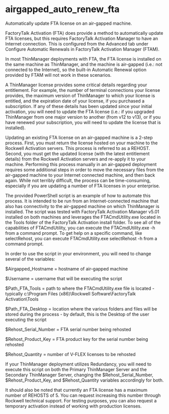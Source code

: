 # airgapped_auto_renew_fta
Automatically update FTA license on an air-gapped machine.

FactoryTalk Activation (FTA) does provide a method to automatically update FTA licenses, but this requires FactoryTalk Activation Manager to have an Internet connection. This is configured from the Advanced tab under Configure Automatic Renewals in FactoryTalk Activation Manager (FTAM).

In most ThinManager deployments with FTA, the FTA license is installed on the same machine as ThinManager, and the machine is air-gapped (i.e.:  not connected to the Internet), so the built-in Automatic Renewal option provided by FTAM will not work in these scenarios.

A ThinManager license provides some critical details regarding your entitlement.  For example, the number of terminal connections your license provides, the maximum version of ThinManager to which your license is entitled, and the expiration date of your license, if you purchased a subscription.  If any of these details has been updated since your initial activation, you will need to update the FTA license (i.e.:  if you upgraded ThinManager from one major version to another (from v12 to v13), or if you have renewed your subscription, you will need to update the license that is installed).

Updating an existing FTA license on an air-gapped machine is a 2-step process.  First, you must return the license hosted on your machine to the Rockwell Activation servers.  This process is referred to as a REHOST.  Second, you must get the updated license (with the latest entitlement details) from the Rockwell Activation servers and re-apply it to your machine.  Performing this process manually in an air-gapped deployment requires some additional steps in order to move the necessary files from the air-gapped machine to your Internet connected machine, and then back again.  While not terribly difficult, the process can be time-consuming, especially if you are updating a number of FTA licenses in your enterprise.

The provided PowerShell script is an example of how to automate this process.  It is intended to be run from an Internet-connected machine that also has connectivity to the air-gapped machine on which ThinManager is installed.  The script was tested with FactoryTalk Activation Manager v5.01 installed on both machines and leverages the FTACmdUtility.exe located in the Tools folder of the FactoryTalk Activation install folder.  To see all of the capabilities of FTACmdUtility, you can execute the FTACmdUtility.exe -h from a command prompt.  To get help on a specific command, like selectRehost, you can execute FTACmdUtility.exe selectRehost -h from a command prompt.

In order to use the script in your environment, you will need to change several of the variables:

$Airgapped_Hostname = hostname of air-gapped machine

$Username = username that will be executing the script

$Path_FTA_Tools = path to where the FTACmdUtility.exe file is located - typically c:\Program Files (x86)\Rockwell Software\FactoryTalk Activation\Tools

$Path_FTA_Desktop = location where the various folders and files will be stored during the process - by default, this is the Desktop of the user executing the script

$Rehost_Serial_Number = FTA serial number being rehosted

$Rehost_Product_Key = FTA product key for the serial number being rehosted

$Rehost_Quantity = number of V-FLEX licenses to be rehosted


If your ThinManager deployment utilizes Redundancy, you will need to execute this script on both the Primary ThinManager Server and the Secondary ThinManager Server, changing the $Rehost_Serial_Number, $Rehost_Product_Key, and $Rehost_Quantity variables accordingly for both.

It should also be noted that currently an FTA license has a maximum number of REHOSTS of 5.  You can request increasing this number through Rockwell technical support.  For testing purposes, you can also request a temporary activation instead of working with production licenses.



